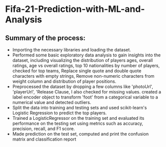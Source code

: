 # Fifa-21-Prediction-with-ML-and-Analysis
## Summary of the process:
* Importing the necessary libraries and loading the dataset.
* Performed some basic exploratory data analysis to gain insights into the dataset, including visualizing the distribution of players ages, overall ratings, age vs overall ratings, top 10 nationalities by number of players, checked for top teams, Replace single quote and double quote characters with empty strings, Remove non-numeric characters from weight column and distribution of player positions.
* Preprocessed the dataset by dropping a few columns like 'photoUrl', 'playerUrl', 'Release Clause, I also checked for missing values. created a label encoder object to transform 'foot' from a categorical variable to a numerical value and detected outliers.
* Split the data into training and testing sets and used scikit-learn's Logistic Regression to predict the top players.
* Trained a LogisticRegressor on the training set and evaluated its performance on the testing set using metrics such as accuracy, precision, recall, and F1 score.
* Made prediction on the test set, computed and print the confusion matrix and classification report
